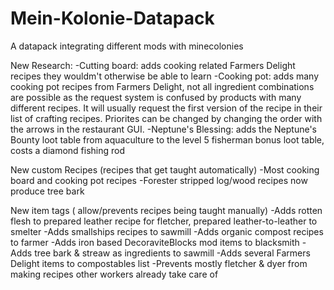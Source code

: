 # Mein-Kolonie-Datapack
A datapack integrating different mods with minecolonies

New Research:
  -Cutting board: adds cooking related Farmers Delight recipes they wouldm't otherwise be able to learn
  -Cooking pot: adds many cooking pot recipes from Farmers Delight, not all ingredient combinations are possible as the request system is confused by products with many    different recipes. It will usually request the first version of the recipe in their list of crafting recipes. Priorites can be changed by changing the order with the    arrows in the restaurant GUI.
  -Neptune's Blessing: adds the Neptune's Bounty loot table from  aquaculture to the level 5 fisherman bonus loot table, costs a diamond fishing rod
  
New custom Recipes (recipes that get taught automatically)
  -Most cooking board and cooking pot recipes
  -Forester stripped log/wood recipes now produce tree bark
  
New item tags ( allow/prevents recipes being taught manually)
  -Adds rotten flesh to prepared leather recipe for fletcher, prepared leather-to-leather to smelter
  -Adds smallships recipes to sawmill
  -Adds organic compost recipes to farmer
  -Adds iron based DecoraviteBlocks mod items to blacksmith
  -Adds tree bark & streaw as ingredients to sawmill
  -Adds several Farmers Delight items to compostables list
  -Prevents mostly fletcher & dyer from making recipes other workers already take care of
